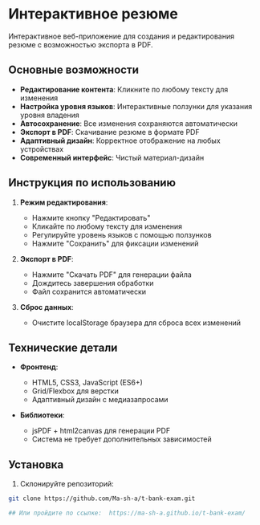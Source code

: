 # Интерактивное резюме

Интерактивное веб-приложение для создания и редактирования резюме с возможностью экспорта в PDF.

## Основные возможности
- **Редактирование контента**: Кликните по любому тексту для изменения
- **Настройка уровня языков**: Интерактивные ползунки для указания уровня владения
- **Автосохранение**: Все изменения сохраняются автоматически
- **Экспорт в PDF**: Скачивание резюме в формате PDF
- **Адаптивный дизайн**: Корректное отображение на любых устройствах
- **Современный интерфейс**: Чистый материал-дизайн

## Инструкция по использованию

1. **Режим редактирования**:
   - Нажмите кнопку "Редактировать"
   - Кликайте по любому тексту для изменения
   - Регулируйте уровень языков с помощью ползунков
   - Нажмите "Сохранить" для фиксации изменений

2. **Экспорт в PDF**:
   - Нажмите "Скачать PDF" для генерации файла
   - Дождитесь завершения обработки
   - Файл сохранится автоматически

3. **Сброс данных**:
   - Очистите localStorage браузера для сброса всех изменений

## Технические детали

- **Фронтенд**: 
  - HTML5, CSS3, JavaScript (ES6+)
  - Grid/Flexbox для верстки
  - Адаптивный дизайн с медиазапросами

- **Библиотеки**:
  - jsPDF + html2canvas для генерации PDF
  - Система не требует дополнительных зависимостей

## Установка

1. Склонируйте репозиторий:
```bash
git clone https://github.com/Ma-sh-a/t-bank-exam.git

## Или пройдите по ссылке:  https://ma-sh-a.github.io/t-bank-exam/
